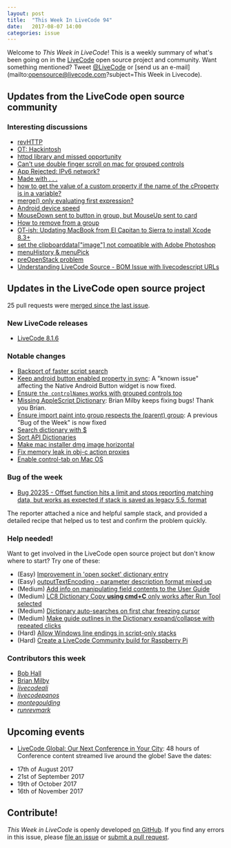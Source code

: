 ```yaml
---
layout: post
title:  "This Week In LiveCode 94"
date:   2017-08-07 14:00
categories: issue
---
```


Welcome to *This Week in LiveCode*!  This is a weekly summary of what's been
going on in the [LiveCode](https://livecode.com/) open source project and
community.  Want something mentioned?  Tweet
[@LiveCode](https://twitter.com/LiveCode) or
[send us an e-mail](mailto:opensource@livecode.com?subject=This Week in Livecode).

## Updates from the LiveCode open source community

<!---
### News & blog posts

- [Using Infinite LiveCode for Android to Create Native Controls and Wrap OS APIs](https://livecode.com/using-infinite-livecode-for-android-to-create-native-controls-and-wrap-os-apis/)
--->


### Interesting discussions

- [revHTTP](https://www.mail-archive.com/use-livecode@lists.runrev.com/msg87765.html)
- [OT: Hackintosh](https://www.mail-archive.com/use-livecode@lists.runrev.com/msg87798.html)
- [httpd library and missed opportunity](https://www.mail-archive.com/use-livecode@lists.runrev.com/msg87808.html)
- [Can't use double finger scroll on mac for grouped controls](https://www.mail-archive.com/use-livecode@lists.runrev.com/msg87811.html)
- [App Rejected: IPv6 network?](https://www.mail-archive.com/use-livecode@lists.runrev.com/msg87834.html)
- [Made with . . .](https://www.mail-archive.com/use-livecode@lists.runrev.com/msg87838.html)
- [how to get the value of a custom property if the name of the	cProperty is in a variable?](https://www.mail-archive.com/use-livecode@lists.runrev.com/msg87856.html)
- [merge() only evaluating first expression?](https://www.mail-archive.com/use-livecode@lists.runrev.com/msg87865.html)
- [Android device speed](https://www.mail-archive.com/use-livecode@lists.runrev.com/msg87909.html)
- [MouseDown sent to button in group, but MouseUp sent to card](https://www.mail-archive.com/use-livecode@lists.runrev.com/msg87922.html)
- [How to remove from a group](https://www.mail-archive.com/use-livecode@lists.runrev.com/msg87947.html)
- [OT-ish: Updating MacBook from El Capitan to Sierra to install Xcode 8.3+](https://www.mail-archive.com/use-livecode@lists.runrev.com/msg87955.html)
- [set the clipboarddata["image"] not compatible with Adobe Photoshop](https://www.mail-archive.com/use-livecode@lists.runrev.com/msg87978.html)
- [menuHistory & menuPick](https://www.mail-archive.com/use-livecode@lists.runrev.com/msg87989.html)
- [preOpenStack problem](https://www.mail-archive.com/use-livecode@lists.runrev.com/msg88000.html)
- [Understanding LiveCode Source - BOM Issue with livecodescript URLs](https://www.mail-archive.com/use-livecode@lists.runrev.com/msg88008.html)
  
## Updates in the LiveCode open source project

25 pull requests were [merged since the last issue](https://github.com/search?utf8=✓&q=org%3Alivecode+is%3Apublic+is%3Apr+is%3Amerged+merged%3A2017-07-31..2017-08-06&type=Issues).


### New LiveCode releases

- [LiveCode 8.1.6](https://downloads.livecode.com/livecode/#8_1_6)


### Notable changes

- [Backport of faster script search](https://github.com/livecode/livecode-ide/pull/1706)
- [Keep android button enabled property in sync](https://github.com/livecode/livecode/pull/5753): A "known issue" affecting the Native Android Button widget is now fixed.
- [Ensure `the controlNames` works with grouped controls too](https://github.com/livecode/livecode/pull/5748)
- [Missing AppleScript Dictionary](https://github.com/livecode/livecode/pull/5743): Brian Milby keeps fixing bugs! Thank you Brian.
- [Ensure import paint into group respects the (parent) group](https://github.com/livecode/livecode/pull/5740): A previous "Bug of the Week" is now fixed
- [Search dictionary with $](https://github.com/livecode/livecode-ide/pull/1695)
- [Sort API Dictionaries](https://github.com/livecode/livecode-ide/pull/1693)
- [Make mac installer dmg image horizontal](https://github.com/livecode/livecode/pull/5710)
- [Fix memory leak in obj-c action proxies](https://github.com/livecode/livecode/pull/5723)
- [Enable control-tab on Mac OS](https://github.com/livecode/livecode-ide/pull/1682)

### Bug of the week

- [Bug 20235 - Offset function hits a limit and stops reporting matching data, but works as expected if stack is saved as legacy 5.5. format](http://quality.livecode.com/show_bug.cgi?id=20235)

The reporter attached a nice and helpful sample stack, and provided a detailed recipe that helped us to test and confirm the problem quickly.

### Help needed!

Want to get involved in the LiveCode open source project but don't know where
to start?  Try one of these:

- (Easy) [Improvement in 'open socket' dictionary entry](http://quality.livecode.com/show_bug.cgi?id=19597)
- (Easy) [outputTextEncoding - parameter description format mixed up](http://quality.livecode.com/show_bug.cgi?id=19351)
- (Medium) [Add info on manipulating field contents to the User Guide](http://quality.livecode.com/show_bug.cgi?id=18990)
- (Medium) [LC8 Dictionary Copy **using cmd+C** only works after Run Tool selected](http://quality.livecode.com/show_bug.cgi?id=17819)
- (Medium) [Dictionary auto-searches on first char freezing cursor](http://quality.livecode.com/show_bug.cgi?id=18739)
- (Medium) [Make guide outlines in the Dictionary expand/collapse with repeated clicks](http://quality.livecode.com/show_bug.cgi?id=18184)
- (Hard) [Allow Windows line endings in script-only stacks](http://quality.livecode.com/show_bug.cgi?id=17810)
- (Hard) [Create a LiveCode Community build for Raspberry Pi](http://forums.livecode.com/viewtopic.php?f=76&t=27912)

### Contributors this week

- [Bob Hall](https://github.com/bhall2001)
- [Brian Milby](https://github.com/bwmilby)
- *[livecodeali](https://github.com/livecodeali)*
- *[livecodepanos](https://github.com/livecodepanos)*
- *[montegoulding](https://github.com/montegoulding)*
- *[runrevmark](https://github.com/runrevmark)*

<!---
## Other LiveCode News

This section brings you other interesting news from across the LiveCode universe over the last week. This section may include non OSS projects.

- [Submitting to the #%^%#? App Store](https://www.mail-archive.com/use-livecode@lists.runrev.com/msg86577.html)
- [Augmented Earth now on the App Store!](https://www.mail-archive.com/use-livecode@lists.runrev.com/msg86655.html)
- [Oracle DB driver is now back in LiveCode Business Edition](https://github.com/livecode/livecode/pull/5636)
--->

## Upcoming events

* [LiveCode Global: Our Next Conference in Your City](https://livecode.com/livecode-global-our-next-conference-in-your-city/): 48 hours of Conference content streamed live around the globe! Save the dates:

- 17th of August 2017
- 21st of September 2017
- 19th of October 2017
- 16th of November 2017


## Contribute!

*This Week in LiveCode* is openly developed
[on GitHub](https://github.com/livecode/this-week-in-livecode).
If you find any errors in this issue, please
[file an issue](https://github.com/livecode/this-week-in-livecode/issues) or
[submit a pull request](https://github.com/livecode/this-week-in-livecode/pulls).
